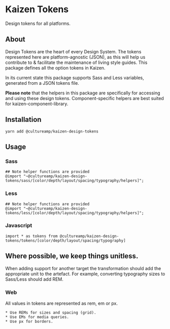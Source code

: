 # Kaizen Tokens
Design tokens for all platforms.

## About
Design Tokens are the heart of every Design System. The tokens represented here are platform-agnostic (JSON), as this will help us contribute to & facilitate the maintenance of living style guides. This package defines all the option tokens in Kaizen. 

In its current state this package supports Sass and Less variables, generated from a JSON tokens file. 

**Please note** that the helpers in this package are specifically for accessing and using these design tokens. Component-specific helpers are best suited for kaizen-component-library. 

## Installation
```
yarn add @cultureamp/kaizen-design-tokens
```

## Usage
### Sass
```
## Note helper functions are provided
@import "~@cultureamp/kaizen-design-tokens/sass/[color/depth/layout/spacing/typography/helpers]";
```

### Less
```
## Note helper functions are provided
@import "~@cultureamp/kaizen-design-tokens/less/[color/depth/layout/spacing/typography/helpers]";
```

### Javascript 
```
import * as tokens from @cultureamp/kaizen-design-tokens/tokens/[color/depth/layout/spacing/typography]
```

## Where possible, we keep things unitless.
When adding support for another target the transformation should add the appropriate unit to the artefact. For example, converting typography sizes to Sass/Less should add REM. 

### Web 
All values in tokens are represented as rem, em or px. 

    * Use REMs for sizes and spacing (grid).
    * Use EMs for media queries.
    * Use px for borders.
